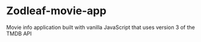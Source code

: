 # Zodleaf-movie-app
Movie info application built with vanilla JavaScript that uses version 3 of the TMDB API
